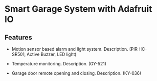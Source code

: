 # Smart Garage System with Adafruit IO

## Features

- Motion sensor based alarm and light system.
Description. (PIR HC-SR501, Active Buzzer, LED light)

- Temperature monitoring.
Description. (GY-521)

- Garage door remote opening and closing.
Description. (KY-036)


